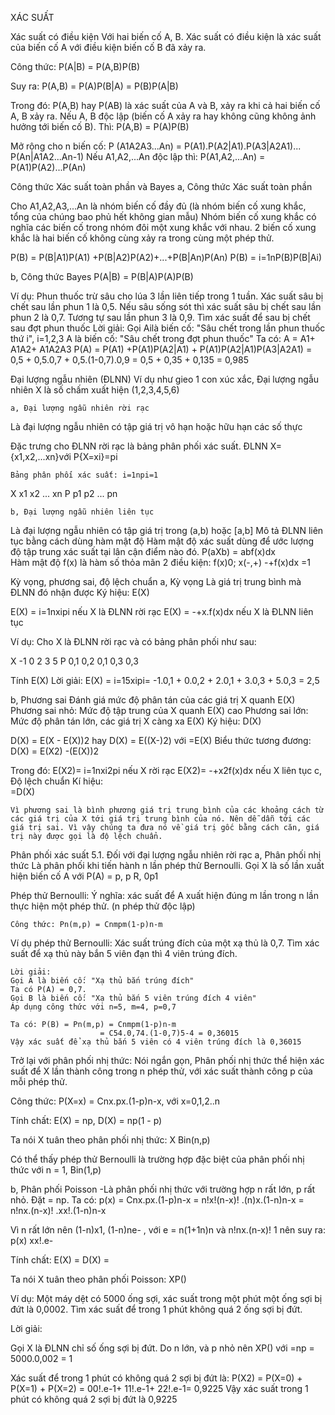 XÁC SUẤT

Xác suất có điều kiện
Với hai biến cố A, B. Xác suất có điều kiện là xác suất của biến cố A với điều kiện biến cố B đã xảy ra.

Công thức:  P(A|B) = P(A,B)P(B)

Suy ra: P(A,B) = P(A)P(B|A) = P(B)P(A|B)

Trong đó: P(A,B) hay P(AB) là xác suất của A và B, xảy ra khi cả hai biến cố A, B xảy ra.
Nếu A, B độc lập (biến cố A xảy ra hay không cũng không ảnh hưởng tới biến cố B). Thì: 
P(A,B) = P(A)P(B)

Mở rộng cho n biến cố:
P (A1A2A3...An) = P(A1).P(A2|A1).P(A3|A2A1)...
P(An|A1A2...An-1)
Nếu A1,A2,...An độc lập thì:
P(A1,A2,...An) = P(A1)P(A2)...P(An)

Công thức Xác suất toàn phần và Bayes
a, Công thức Xác suất toàn phần

Cho A1,A2,A3,...An là nhóm biến cố đầy đủ (là nhóm biến cố xung khắc, tổng của chúng bao phủ hết không gian mẫu) 
Nhóm biến cố xung khắc có nghĩa các biến cố trong nhóm đôi một xung khắc với nhau. 2 biến cố xung khắc là hai biến cố không cùng xảy ra trong cùng một phép thử.

P(B) = P(B|A1)P(A1) +P(B|A2)P(A2)+...+P(B|An)P(An)
 P(B) = i=1nP(B)P(B|Ai)

b, Công thức Bayes
P(A|B) = P(B|A)P(A)P(B)

Ví dụ: Phun thuốc trừ sâu cho lúa 3 lần liên tiếp trong 1 tuần. Xác suất sâu bị chết sau lần phun 1 là 0,5. Nếu sâu sống sót thì xác suất sâu bị chết sau lần phun 2 là 0,7. Tương tự sau lần phun 3 là 0,9. Tìm xác suất để sau bị chết sau đợt phun thuốc
Lời giải:
	Gọi Ailà biến cố: "Sâu chết trong lần phun thuốc thứ i", i=1,2,3
	A là biến cố: "Sâu chết trong đợt phun thuốc"
Ta có: A = A1+ A1A2+ A1A2A3
 P(A) = P(A1) +P(A1)P(A2|A1) + P(A1)P(A2|A1)P(A3|A2A1)
	    = 0,5 + 0,5.0,7 + 0,5.(1-0,7).0,9
	    = 0,5 + 0,35 + 0,135 = 0,985

Đại lượng ngẫu nhiên (ĐLNN)
Ví dụ như gieo 1 con xúc xắc, Đại lượng ngẫu nhiên X là số chấm xuất hiện (1,2,3,4,5,6)

	a, Đại lượng ngẫu nhiên rời rạc
Là đại lượng ngẫu nhiên có tập giá trị vô hạn hoặc hữu hạn các số thực
	
Đặc trưng cho ĐLNN rời rạc là bảng phân phối xác suất.
ĐLNN X={x1,x2,...xn}với P{X=xi}=pi
	
	Bảng phân phối xác suất: i=1npi=1
		
X
x1
x2
...
xn
P
p1
p2
...
pn


	b, Đại lượng ngẫu nhiên liên tục
Là đại lượng ngẫu nhiên có tập giá trị trong (a,b) hoặc [a,b]
Mô tả ĐLNN liên tục bằng cách dùng hàm mật độ
Hàm mật độ xác suất dùng để ước lượng độ tập trung xác suất tại lân cận điểm nào đó. 
P(aXb) = abf(x)dx	
Hàm mật độ f(x) là hàm số thỏa mãn 2 điều kiện:
f(x)0; x(-,+)
-+f(x)dx =1

Kỳ vọng, phương sai, độ lệch chuẩn
a, Kỳ vọng
Là giá trị trung bình mà ĐLNN đó nhận được
Ký hiệu: E(X)

E(X) = i=1nxipi nếu X là ĐLNN rời rạc
E(X) = -+x.f(x)dx nếu X là ĐLNN liên tục

Ví dụ: Cho X là ĐLNN rời rạc và có bảng phân phối như sau:

X
-1
0
2
3
5
P
0,1
0,2
0,1
0,3
0,3


Tính E(X)
Lời giải:
E(X) = i=15xipi= -1.0,1 + 0.0,2 + 2.0,1 + 3.0,3 + 5.0,3 = 2,5

b, Phương sai 
Đánh giá mức độ phân tán của các giá trị X quanh E(X)
Phương sai nhỏ: Mức độ tập trung của X quanh E(X) cao
Phương sai lớn: Mức độ phân tán lớn, các giá trị X càng xa E(X)
Ký hiệu: D(X)

D(X) = E(X - E(X))2 hay D(X) = E((X-)2) 
với =E(X)
Biểu thức tương đương: D(X) = E(X2) -(E(X))2

Trong đó: E(X2)= i=1nxi2pi nếu X rời rạc
	       E(X2)= -+x2f(x)dx nếu X liên tục
c, Độ lệch chuẩn 
	Kí hiệu:  
=D(X)

	Vì phương sai là bình phương giá trị trung bình của các khoảng cách từ các giá trị của X tới giá trị trung bình của nó. Nên dễ dẫn tới các giá trị sai. Vì vậy chúng ta đưa nó về giá trị gốc bằng cách căn, giá trị này được gọi là độ lệch chuẩn.

Phân phối xác suất
5.1. Đối với đại lượng ngẫu nhiên rời rạc
 a, Phân phối nhị thức 
	Là phân phối khi tiến hành n lần phép thử Bernoulli. Gọi X là số lần xuất hiện biến cố A với P(A) = p, p R, 0p1

Phép thử Bernoulli:
	Ý nghĩa: xác suất để A xuất hiện đúng m lần trong n lần thực hiện một phép thử. (n phép thử độc lập)

	Công thức: Pn(m,p) = Cnmpm(1-p)n-m

Ví dụ phép thử Bernoulli: Xác suất trúng đích của một xạ thủ là 0,7. Tìm xác suất để xạ thủ này bắn 5 viên đạn thì 4 viên trúng đích.

	Lời giải:
	Gọi A là biến cố: "Xạ thủ bắn trúng đích"
	Ta có P(A) = 0,7.
	Gọi B là biến cố: "Xạ thủ bắn 5 viên trúng đích 4 viên"
	Áp dụng công thức với n=5, m=4, p=0,7
	
	Ta có: P(B) = Pn(m,p) = Cnmpm(1-p)n-m
				        = C54.0,74.(1-0,7)5-4 = 0,36015
	Vậy xác suất để xạ thủ bắn 5 viên có 4 viên trúng đích là 0,36015

Trở lại với phân phối nhị thức:
Nói ngắn gọn, Phân phối nhị thức thể hiện xác suất để X lần thành công trong n phép thử, với xác suất thành công p của mỗi phép thử.

Công thức:  P(X=x) = Cnx.px.(1-p)n-x, với x=0,1,2..n

Tính chất: E(X) = np, D(X) = np(1 - p)

Ta nói X tuân theo phân phối nhị thức:  X Bin(n,p)

Có thể thấy phép thử Bernoulli là trường hợp đặc biệt của phân phối nhị thức với n = 1, Bin(1,p)

b, Phân phối Poisson
	-Là phân phối nhị thức với trường hợp n rất lớn, p rất nhỏ. 
Đặt  = np. Ta có:
	p(x) = Cnx.px.(1-p)n-x = n!x!(n-x)! .(n)x.(1-n)n-x
	       = n!nx.(n-x)! .xx!.(1-n)n-x


Vì n rất lớn nên (1-n)x1, (1-n)ne- , với e = n(1+1n)n và n!nx.(n-x)! 1 nên suy ra: p(x) xx!.e-

Tính chất: E(X) = D(X) = 

Ta nói X tuân theo phân phối Poisson: XP()

Ví dụ: Một máy dệt có 5000 ống sợi, xác suất trong một phút một ống sợi bị đứt là 0,0002. Tìm xác suất để trong 1 phút không quá 2 ống sợi bị đứt.

Lời giải: 

Gọi X là ĐLNN chỉ số ống sợi bị đứt.
Do n lớn, và p nhỏ nên XP() với =np = 5000.0,002 = 1

Xác suất để trong 1 phút có không quá 2 sợi bị đứt là:
P(X2) = P(X=0) + P(X=1) + P(X=2)
	     = 00!.e-1+ 11!.e-1+ 22!.e-1= 0,9225
Vậy xác suất trong 1 phút có không quá 2 sợi bị đứt là 0,9225






